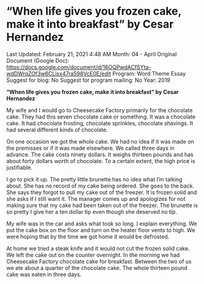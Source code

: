 # “When life gives you frozen cake, make it into breakfast” by Cesar Hernandez

Last Updated: February 21, 2021 4:48 AM
Month: 04 - April
Original Document (Google Doc): https://docs.google.com/document/d/16OQPwdACfSYta-wdDWrqZOf3w6CLisx47ra598VcE0E/edit
Program: Word Theme Essay
Suggest for blog: No
Suggest for program mailing: No
Year: 2019

**“When life gives you frozen cake, make it into breakfast” by Cesar Hernandez**

My wife and I would go to Cheesecake Factory primarily for the chocolate cake. They had this seven chocolate cake or something. It was a chocolate cake. It had chocolate frosting, chocolate sprinkles, chocolate shavings. It had several different kinds of chocolate.

On one occasion we got the whole cake. We had no idea if it was made on the premisses or if it was made elsewhere. We called three days in advance. The cake costs ninety dollars. It weighs thirteen pounds and has about forty dollars worth of chocolate. To a certain extent, the high price is justifiable.

I go to pick it up. The pretty little brunette has no idea what I’m talking about. She has no record of my cake being ordered. She goes to the back. She says they forgot to pull my cake out of the freezer. It is frozen solid and she asks if I still want it. The manager comes up and apologizes for not making sure that my cake had been taken out of the freezer. The brunette is so pretty I give her a ten dollar tip even though she deserved no tip.

My wife was in the car and asks what took so long. I explain everything. We put the cake box on the floor and turn on the heater floor vents to high. We were hoping that by the time we got home it would be defrosted.

At home we tried a steak knife and it would not cut the frozen solid cake. We left the cake out on the counter overnight. In the morning we had Cheesecake Factory chocolate cake for breakfast. Between the two of us we ate about a quarter of the chocolate cake. The whole thirteen pound cake was eaten in three days.